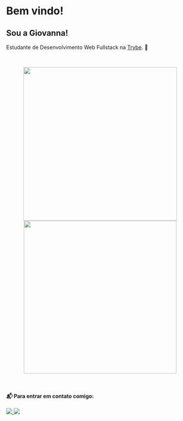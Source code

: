 
# Bem vindo!

 

## Sou a Giovanna!

 

Estudante de Desenvolvimento Web Fullstack na [Trybe](https://www.betrybe.com/). 🚀

<br>


<p align='center'>
  <a href="#"><img width="412px" src="https://github-readme-stats.vercel.app/api?username=GiovannaSDJ&show_icons=true&theme=synthwave&count_private=true&service=github" alt=""></a>
  <a href="#"><img width="410px" src="https://github-readme-stats.vercel.app/api/top-langs/?username=GiovannaSDJ&layout=compact&theme=synthwave&count_private=true&service=github" alt=""></a>
</p>


<p align='center'>
  <img src="https://img.shields.io/badge/HTML5-E34F26?style=for-the-badge&logo=html5&logoColor=white" alt="">
  <img src="https://img.shields.io/badge/JavaScript-323330?style=for-the-badge&logo=javascript&logoColor=F7DF1E" alt="">
  <img src="https://img.shields.io/badge/CSS3-1572B6?style=for-the-badge&logo=css3&logoColor=white" alt="">
 <!--<img src="https://img.shields.io/badge/React-20232A?style=for-the-badge&logo=react&logoColor=61DAFB" alt="">--> 
<!--<img src="https://img.shields.io/badge/TypeScript-007ACC?style=for-the-badge&logo=typescript&logoColor=white" alt="">-->

</p>


#### 📬 Para entrar em contato comigo:


<a href="mailto:giovannasousa54@gmail.com"> <img src="https://res.cloudinary.com/practicaldev/image/fetch/s--C75QF96b--/c_limit%2Cf_auto%2Cfl_progressive%2Cq_auto%2Cw_880/https://img.shields.io/badge/Gmail-D14836%3Fstyle%3Dfor-the-badge%26logo%3Dgmail%26logoColor%3Dwhite">
</a>
 <a href="https://www.linkedin.com/in/giovannasousadejesus/"> <img src="https://img.shields.io/badge/LinkedIn-0077B5?style=for-the-badge&logo=linkedin&logoColor=white"> </a>

